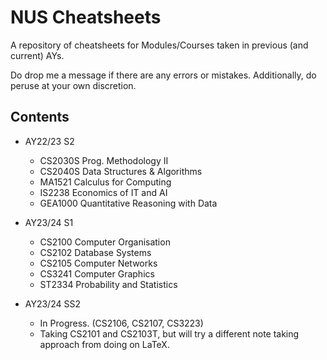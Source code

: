# NUS Cheatsheets

A repository of cheatsheets for Modules/Courses taken in previous (and current) AYs.

Do drop me a message if there are any errors or mistakes. Additionally, do peruse at your own discretion.


## Contents

- AY22/23 S2
    - CS2030S Prog. Methodology II
    - CS2040S Data Structures & Algorithms
    - MA1521 Calculus for Computing
    - IS2238 Economics of IT and AI
    - GEA1000 Quantitative Reasoning with Data

- AY23/24 S1
    - CS2100 Computer Organisation
    - CS2102 Database Systems
    - CS2105 Computer Networks
    - CS3241 Computer Graphics
    - ST2334 Probability and Statistics

- AY23/24 SS2
    - In Progress. (CS2106, CS2107, CS3223)
    - Taking CS2101 and CS2103T, but will try a different note taking approach from doing on LaTeX. 